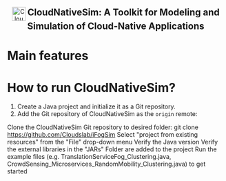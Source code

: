 <p align="center">
  <img src="https://github.com/CyanStarNight/picx-images-hosting/raw/master/sim.8vmtjyhmw0.ico" alt="CloudNativeSim Logo" style="vertical-align: middle; width:32px; height:32px;">
  <span style="font-size: 1.5em; font-weight: bold;">CloudNativeSim: A Toolkit for Modeling and Simulation of Cloud-Native Applications</span>
</p>






<p align="center">
<!-- | <a href="https://docs.vllm.ai"><b>Documentation</b></a> |<a href=""><b>Paper</b></a> | -->


# Main features



# How to run CloudNativeSim?

1. Create a Java project and initialize it as a Git repository.
2. Add the Git repository of CloudNativeSim as the `origin` remote:

Clone the CloudNativeSim Git repository to desired folder:
git clone https://github.com/Cloudslab/iFogSim
Select "project from existing resources" from the "File" drop-down menu
Verify the Java version
Verify the external libraries in the "JARs" Folder are added to the project
Run the example files (e.g. TranslationServiceFog_Clustering.java, CrowdSensing_Microservices_RandomMobility_Clustering.java) to get started
